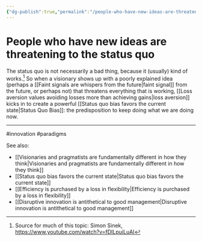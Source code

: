 ```yaml
---
{"dg-publish":true,"permalink":"/people-who-have-new-ideas-are-threatening-to-the-status-quo/"}
---
```


# People who have new ideas are threatening to the status quo

The status quo is not necessarily a bad thing, because it (usually) kind of works.[^1] So when a visionary shows up with a poorly explained idea (perhaps a [[Faint signals are whispers from the future\|faint signal]] from the future, or perhaps not) that threatens everything that is working, [[Loss aversion values avoiding losses more than achieving gains\|loss aversion]] kicks in to create a powerful [[Status quo bias favors the current state\|Status Quo Bias]]: the predisposition to keep doing what we are doing now.

---
#innovation #paradigms 

See also:
- [[Visionaries and pragmatists are fundamentally different in how they think\|Visionaries and pragmatists are fundamentally different in how they think]]
- [[Status quo bias favors the current state\|Status quo bias favors the current state]]
- [[Efficiency is purchased by a loss in flexibility\|Efficiency is purchased by a loss in flexibility]]
- [[Disruptive innovation is antithetical to good management\|Disruptive innovation is antithetical to good management]]

[^1]: Source for much of this topic: Simon Sinek, https://www.youtube.com/watch?v=fDILpuiLuAI

